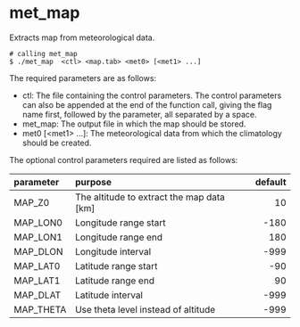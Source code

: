 # met_map 

Extracts map from meteorological data.

```
# calling met_map
$ ./met_map  <ctl> <map.tab> <met0> [<met1> ...]
```

The required parameters are as follows:

* ctl: The file containing the control parameters. The control parameters can also be appended at the end of the function call, giving the flag name first, followed by the parameter, all separated by a space.
* met_map: The output file in which the map should be stored.
* met0 \[\<met1\> ...]: The meteorological data from which the climatology should be created.


The optional control parameters required are listed as follows:

| parameter | purpose | default | 
|:-----------|:---------|---------:|
| MAP_Z0 | The altitude to extract the map data [km]| 10 |
| MAP_LON0 | Longitude range start | -180 |
| MAP_LON1 | Longitude range end | 180 |
| MAP_DLON | Longitude interval | -999 |
| MAP_LAT0 | Latitude range start | -90 |
| MAP_LAT1 | Latitude range end | 90 |
| MAP_DLAT | Latitude interval | -999 |
| MAP_THETA | Use theta level instead of altitude | -999 |


